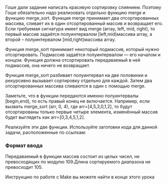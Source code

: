 Гоше дали задание написать красивую сортировку слиянием. Поэтому Гоше обязательно надо реализовать отдельно функцию merge и функцию merge_sort.
Функция merge принимает два отсортированных массива, сливает их в один
отсортированный массив и возвращает его. Если требуемая сигнатура имеет вид merge
(array, left, mid, right), то первый массив задаётся полуинтервалом 
[left,mid)массива array, а второй – полуинтервалом [mid,right)массива array.

Функция merge_sort принимает некоторый подмассив, который нужно отсортировать. 
Подмассив задаётся полуинтервалом — его началом и концом. Функция должна 
отсортировать передаваемый в неё подмассив, она ничего не возвращает.

Функция merge_sort разбивает полуинтервал на две половинки и рекурсивно вызывает 
сортировку отдельно для каждой. Затем два отсортированных массива сливаются в один с 
помощью merge.

Заметьте, что в функции передаются именно полуинтервалы 
[begin,end), то есть правый конец не включается. Например, если вызвать merge_sort
(arr, 0, 4), где arr=[4,5,3,0,1,2], то будут отсортированы только первые четыре 
элемента, изменённый массив будет выглядеть как arr=[0,3,4,5,1,2].

Реализуйте эти две функции.
Используйте заготовки кода для данной задачи, расположенные по ссылкам:

### Формат ввода
Передаваемый в функции массив состоит из целых чисел, не превосходящих по модулю 109.Длина сортируемого диапазона не превосходит 105.

Инструкцию по работе с Make вы можете найти в конце этого урока
